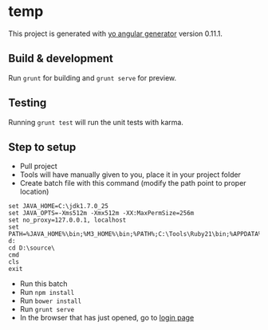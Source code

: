 # temp

This project is generated with [yo angular generator](https://github.com/yeoman/generator-angular)
version 0.11.1.

## Build & development

Run `grunt` for building and `grunt serve` for preview.

## Testing

Running `grunt test` will run the unit tests with karma.

## Step to setup

* Pull project
* Tools will have manually given to you, place it in your project folder 
* Create batch file with this command (modify the path point to proper location)
```
set JAVA_HOME=C:\jdk1.7.0_25
set JAVA_OPTS=-Xms512m -Xmx512m -XX:MaxPermSize=256m
set no_proxy=127.0.0.1, localhost
set PATH=%JAVA_HOME%\bin;%M3_HOME%\bin;%PATH%;C:\Tools\Ruby21\bin;%APPDATA%\npm
d:
cd D:\source\
cmd
cls
exit
```
* Run this batch
* Run `npm install`
* Run `bower install`
* Run `grunt serve`
* In the browser that has just opened, go to [login page](http://localhost:9000/#/login)
